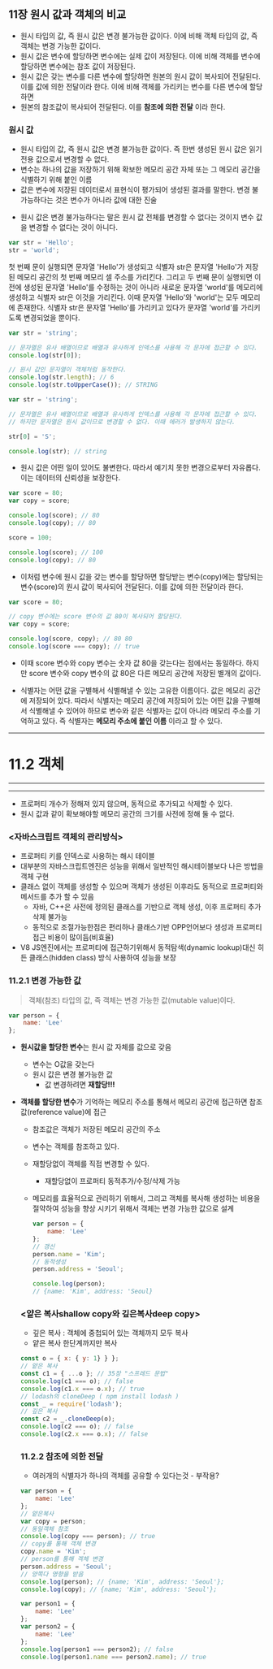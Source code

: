 ## 11장 원시 값과 객체의 비교

 - 원시 타입의 값, 즉 원시 값은 변경 불가능한 값이다. 이에 비해 객체 타입의 값, 즉 객체는 변경 가능한 값이다.
 - 원시 값은 변수에 할당하면 변수에는 실제 값이 저장된다. 이에 비해 객체를 변수에 할당하면 변수에는 참조 값이 저장된다.
 - 원시 값은 갖는 변수를 다른 변수에 할당하면 원본의 원시 값이 복사되어 전달된다. 이를 값에 의한 전달이라 한다. 이에 비해 객체를 가리키는 변수를 다른 변수에 할당하면
 - 원본의 참조값이 복사되어 전달된다. 이를 **참조에 의한 전달** 이라 한다.

### 원시 값

 - 원시 타입의 값, 즉 원시 값은 변경 불가능한 값이다. 즉 한번 생성된 원시 값은 읽기 전용 값으로서 변경할 수 없다.
 - 변수는 하나의 값을 저장하기 위해 확보한 메모리 공간 자체 또는 그 메모리 공간을 식별하기 위해 붙인 이름
 - 값은 변수에 저장된 데이터로서 표현식이 평가되어 생성된 결과를 말한다. 변경 불가능하다는 것은 변수가 아니라 값에 대한 진술

 + 원시 값은 변경 불가능하다는 말은 원시 값 전체를 변경할 수 없다는 것이지 변수 값을 변경할 수 없다는 것이 아니다.

```jsx
var str = 'Hello';
str = 'world';
```

첫 번째 문이 실행되면 문자열 'Hello'가 생성되고 식별자 str은 문자열 'Hello'가 저장된 메모리 공간의 첫 번째 메모리 셀 주소를 가리킨다. 그리고 두 번째 문이 실행되면 이전에
생성된 문자열 'Hello'를 수정하는 것이 아니라 새로운 문자열 'world'를 메모리에 생성하고 식별자 str은 이것을 가리킨다. 이때 문자열 'Hello'와 'world'는 모두 메모리에 존재한다.
식별자 str은 문자열 'Hello'를 가리키고 있다가 문자열 'world'를 가리키도록 변경되었을 뿐이다.

```jsx
var str = 'string';

// 문자열은 유사 배열이므로 배열과 유사하게 인덱스를 사용해 각 문자에 접근할 수 있다.
console.log(str[0]);

// 원시 값인 문자열이 객체처럼 동작한다.
console.log(str.length); // 6
console.log(str.toUpperCase()); // STRING
```

```jsx
var str = 'string';

// 문자열은 유사 배열이므로 배열과 유사하게 인덱스를 사용해 각 문자에 접근할 수 있다.
// 하지만 문자열은 원시 값이므로 변경할 수 없다. 이때 에러가 발생하지 않는다.

str[0] = 'S';

console.log(str); // string
```
 - 원시 값은 어떤 일이 있어도 불변한다. 따라서 예기치 못한 변경으로부터 자유롭다. 이는 데이터의 신뢰성을 보장한다.

```jsx
var score = 80;
var copy = score;

console.log(score); // 80
console.log(copy); // 80

score = 100;

console.log(score); // 100
console.log(copy); // 80
```

 - 이처럼 변수에 원시 값을 갖는 변수를 할당하면 할당받는 변수(copy)에는 할당되는 변수(score)의 원시 값이 복사되어 전달된다. 이를 값에 의한 전달이라 한다.

```jsx
var score = 80;

// copy 변수에는 score 변수의 값 80이 복사되어 할당된다.
var copy = score;

console.log(score, copy); // 80 80
console.log(score === copy); // true
```

- 이때 score 변수와 copy 변수는 숫자 값 80을 갖는다는 점에서는 동일하다. 하지만 score 변수와 copy 변수의 값 80은 다른 메모리 공간에 저장된 별개의 값이다.


+ 식별자는 어떤 값을 구별해서 식별해낼 수 있는 고유한 이름이다. 값은 메모리 공간에 저장되어 있다. 
  따라서 식별자는 메모리 공간에 저장되어 있는 어떤 값을 구별해서 식별해낼 수 있어야 하므로 변수와 같은 식별자는 값이 아니라 메모리 주소를 기억하고 있다. 즉 식별자는 **메모리 주소에 붙인 이름** 이라고 할 수 있다.

---

# 11.2 객체

---

---

- 프로퍼티 개수가 정해져 있지 않으며, 동적으로 추가되고 삭제할 수 있다.
- 원시 값과 같이 확보해야할 메모리 공간의 크기를 사전에 정해 둘 수 없다.

### <자바스크립트 객체의 관리방식>

- 프로퍼티 키를 인덱스로 사용하는 해시 테이블
- 대부분의 자바스크립트엔진은 성능을 위해서 일반적인 해시테이블보다 나은 방법을 객체 구현
- 클래스 없이 객체를 생성할 수 있으며 객체가 생성된 이후라도 동적으로 프로퍼티와 메서드를 추가 할 수 있음
    - 자바, C++은 사전에 정의된 클래스를 기반으로 객체 생성, 이후 프로퍼티 추가삭제 불가능
    - 동적으로 조절가능한점은 편리하나 클래스기반 OPP언어보다 생성과 프로퍼티 접근 비용이 많이듬(비효율)
- V8 JS엔진에서는 프로퍼티에 접근하기위해서 동적탐색(dynamic lookup)대신 히든 클래스(hidden class) 방식 사용하여 성능을 보장

### 11.2.1 변경 가능한 값

> 객체(참조) 타입의 값, 즉 객체는 변경 가능한 값(mutable value)이다.
> 

```jsx
var person = {
	name: 'Lee'
};
```


- **원시값을 할당한 변수**는 원시 값 자체를 값으로 갖음
    - 변수는 O값을 갖는다
    - 원시 값은 변경 불가능한 값
        - 값 변경하려면 **재할당!!!**
- **객체를 할당한 변수**가 기억하는 메모리 주소를 통해서 메모리 공간에 접근하면 찹조 값(reference value)에 접근
    - 참조값은 객체가 저장된 메모리 공간의 주소
    - 변수는 객체를 참조하고 있다.
    - 재할당없이 객체를 직접 변경할 수 있다.
        - 재할당없이 프로퍼티 동적추가/수정/삭제 가능
    - 메모리를 효율적으로 관리하기 위해서, 그리고 객체를 복사해 생성하는 비용을 절약하여 성능을 향상 시키기 위해서 객체는 변경 가능한 값으로 설계
        
        ```jsx
        var person = {
        	name: 'Lee'
        };
        // 갱신
        person.name = 'Kim';
        // 동적생성
        person.address = 'Seoul';
        
        console.log(person); 
        // {name: 'Kim', address: 'Seoul}
        ```
        
    
    ### <얕은 복사shallow copy와 깊은복사deep copy>
    
    - 깊은 복사 : 객체에 중첩되어 있는 객체까지 모두 복사
    - 얕은 복사 한단계까지만 복사
    
    ```jsx
    const o = { x: { y: 1} } };
    // 얕은 복사
    const c1 = { ...o }; // 35장 "스프레드 문법"
    console.log(c1 === o); // false
    console.log(c1.x === o.x); // true
    // lodash의 cloneDeep ( npm install lodash )
    const _ = require('lodash');
    // 깊은 복사
    const c2 = _.cloneDeep(o);
    console.log(c2 === o); // false
    console.log(c2.x === o.x); // false
    
    ```
    
    ### 11.2.2 참조에 의한 전달
    
    - 여러개의 식별자가 하나의 객체를 공유할 수 있다는것 - 부작용?
    
    ```jsx
    var person = {
    	name: 'Lee'
    };
    // 얕은복사
    var copy = person;
    // 동일객체 참조
    console.log(copy === person); // true
    // copy를 통해 객체 변경
    copy.name = 'Kim';
    // person를 통해 겍체 변경
    person.address = 'Seoul';
    // 양쪽다 영향을 받음
    console.log(person); // {name; 'Kim', address: 'Seoul'};
    console.log(copy); // {name; 'Kim', address: 'Seoul'};
    
    ```
    
    
    ```jsx
    var person1 = {
    	name: 'Lee'
    };
    var person2 = {
    	name: 'Lee'
    };
    console.log(person1 === person2); // false
    console.log(person1.name === person2.name); // true
    ```